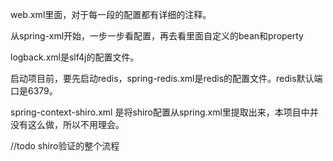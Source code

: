 web.xml里面，对于每一段的配置都有详细的注释。

从spring-xml开始，一步一步看配置，再去看里面自定义的bean和property

logback.xml是slf4j的配置文件。

启动项目前，要先启动redis，spring-redis.xml是redis的配置文件。redis默认端口是6379。

spring-context-shiro.xml 是将shiro配置从spring.xml里提取出来，本项目中并没有这么做，所以不用理会。

//todo shiro验证的整个流程
